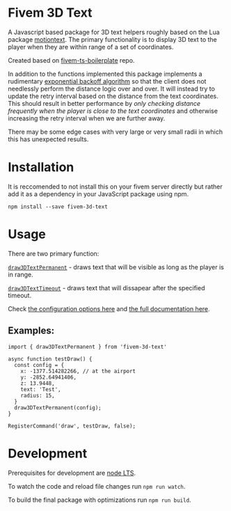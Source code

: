 # Fivem 3D Text

A Javascript based package for 3D text helpers roughly based on the Lua package [motiontext](https://github.com/ThatZiv/motiontext). The primary functionality is to display 3D text to the player when they are within range of a set of coordinates.

Created based on [fivem-ts-boilerplate](https://github.com/d0p3t/fivem-ts-boilerplate) repo.

In addition to the functions implemented this package implements a rudimentary [exponential backoff algorithm](https://en.wikipedia.org/wiki/Exponential_backoff) so that the client does not needlessly perform the distance logic over and over. It will instead try to update the retry interval based on the distance from the text coordinates. This should result in better performance by *only checking distance frequently when the player is close to the text coordinates* and otherwise increasing the retry interval when we are further away.

There may be some edge cases with very large or very small radii in which this has unexpected results.

# Installation

It is reccomended to not install this on your fivem server directly but rather add it as a dependency in your JavaScript package using npm.

`npm install --save fivem-3d-text`

# Usage

There are two primary function:

[`draw3DTextPermanent`](https://github.com/erik-sn/fivem-3d-text/blob/master/docs/modules.md#draw3dtextpermanent) - draws text that will be visible as long as the player is in range.

[`draw3DTextTimeout`](https://github.com/erik-sn/fivem-3d-text/blob/master/docs/modules.md#draw3dtexttimeout) - draws text that will dissapear after the specified timeout.

Check [the configuration options here](https://github.com/erik-sn/fivem-3d-text/blob/master/docs/interfaces/config.md#properties) and [the full documentation here](./docs/modules.md).
## Examples:

```
import { draw3DTextPermanent } from 'fivem-3d-text'

async function testDraw() {
  const config = {
    x: -1377.514282266, // at the airport
    y: -2852.64941406,
    z: 13.9448,
    text: 'Test',
    radius: 15,
  }
  draw3DTextPermanent(config);
}

RegisterCommand('draw', testDraw, false);
```

# Development

Prerequisites for development are [node LTS](https://nodejs.org/en/about/releases/).

To watch the code and reload file changes run `npm run watch`.

To build the final package with optimizations run `npm run build`.